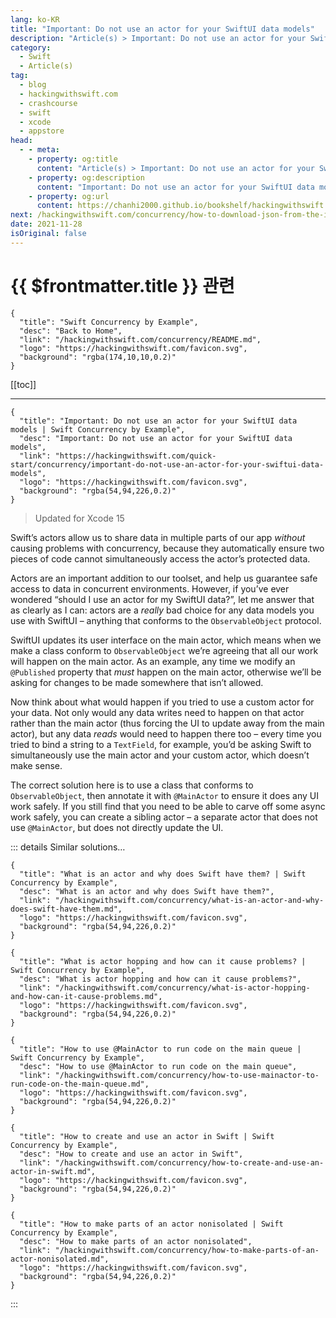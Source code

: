 ```yaml
---
lang: ko-KR
title: "Important: Do not use an actor for your SwiftUI data models"
description: "Article(s) > Important: Do not use an actor for your SwiftUI data models"
category:
  - Swift
  - Article(s)
tag: 
  - blog
  - hackingwithswift.com
  - crashcourse
  - swift
  - xcode
  - appstore
head:
  - - meta:
    - property: og:title
      content: "Article(s) > Important: Do not use an actor for your SwiftUI data models"
    - property: og:description
      content: "Important: Do not use an actor for your SwiftUI data models"
    - property: og:url
      content: https://chanhi2000.github.io/bookshelf/hackingwithswift.com/concurrency/important-do-not-use-an-actor-for-your-swiftui-data-models.html
next: /hackingwithswift.com/concurrency/how-to-download-json-from-the-internet-and-decode-it-into-any-codable-type.md
date: 2021-11-28
isOriginal: false
---
```


# {{ $frontmatter.title }} 관련

```component VPCard
{
  "title": "Swift Concurrency by Example",
  "desc": "Back to Home",
  "link": "/hackingwithswift.com/concurrency/README.md",
  "logo": "https://hackingwithswift.com/favicon.svg",
  "background": "rgba(174,10,10,0.2)"
}
```

[[toc]]

---

```component VPCard
{
  "title": "Important: Do not use an actor for your SwiftUI data models | Swift Concurrency by Example",
  "desc": "Important: Do not use an actor for your SwiftUI data models",
  "link": "https://hackingwithswift.com/quick-start/concurrency/important-do-not-use-an-actor-for-your-swiftui-data-models", 
  "logo": "https://hackingwithswift.com/favicon.svg",
  "background": "rgba(54,94,226,0.2)"
}
```

> Updated for Xcode 15

Swift’s actors allow us to share data in multiple parts of our app *without* causing problems with concurrency, because they automatically ensure two pieces of code cannot simultaneously access the actor’s protected data.

Actors are an important addition to our toolset, and help us guarantee safe access to data in concurrent environments. However, if you’ve ever wondered “should I use an actor for my SwiftUI data?”, let me answer that as clearly as I can: actors are a *really* bad choice for any data models you use with SwiftUI – anything that conforms to the `ObservableObject` protocol.

SwiftUI updates its user interface on the main actor, which means when we make a class conform to `ObservableObject` we’re agreeing that all our work will happen on the main actor. As an example, any time we modify an `@Published` property that *must* happen on the main actor, otherwise we’ll be asking for changes to be made somewhere that isn’t allowed.

Now think about what would happen if you tried to use a custom actor for your data. Not only would any data writes need to happen on that actor rather than the main actor (thus forcing the UI to update away from the main actor), but any data *reads* would need to happen there too – every time you tried to bind a string to a `TextField`, for example, you’d be asking Swift to simultaneously use the main actor and your custom actor, which doesn’t make sense.

The correct solution here is to use a class that conforms to `ObservableObject`, then annotate it with `@MainActor` to ensure it does any UI work safely. If you still find that you need to be able to carve off some async work safely, you can create a sibling actor – a separate actor that does not use `@MainActor`, but does not directly update the UI.

::: details Similar solutions…

```component VPCard
{
  "title": "What is an actor and why does Swift have them? | Swift Concurrency by Example",
  "desc": "What is an actor and why does Swift have them?",
  "link": "/hackingwithswift.com/concurrency/what-is-an-actor-and-why-does-swift-have-them.md",
  "logo": "https://hackingwithswift.com/favicon.svg",
  "background": "rgba(54,94,226,0.2)"
}
```

```component VPCard
{
  "title": "What is actor hopping and how can it cause problems? | Swift Concurrency by Example",
  "desc": "What is actor hopping and how can it cause problems?",
  "link": "/hackingwithswift.com/concurrency/what-is-actor-hopping-and-how-can-it-cause-problems.md",
  "logo": "https://hackingwithswift.com/favicon.svg",
  "background": "rgba(54,94,226,0.2)"
}
```

```component VPCard
{
  "title": "How to use @MainActor to run code on the main queue | Swift Concurrency by Example",
  "desc": "How to use @MainActor to run code on the main queue",
  "link": "/hackingwithswift.com/concurrency/how-to-use-mainactor-to-run-code-on-the-main-queue.md",
  "logo": "https://hackingwithswift.com/favicon.svg",
  "background": "rgba(54,94,226,0.2)"
}
```

```component VPCard
{
  "title": "How to create and use an actor in Swift | Swift Concurrency by Example",
  "desc": "How to create and use an actor in Swift",
  "link": "/hackingwithswift.com/concurrency/how-to-create-and-use-an-actor-in-swift.md",
  "logo": "https://hackingwithswift.com/favicon.svg",
  "background": "rgba(54,94,226,0.2)"
}
```

```component VPCard
{
  "title": "How to make parts of an actor nonisolated | Swift Concurrency by Example",
  "desc": "How to make parts of an actor nonisolated",
  "link": "/hackingwithswift.com/concurrency/how-to-make-parts-of-an-actor-nonisolated.md",
  "logo": "https://hackingwithswift.com/favicon.svg",
  "background": "rgba(54,94,226,0.2)"
}
```

:::

